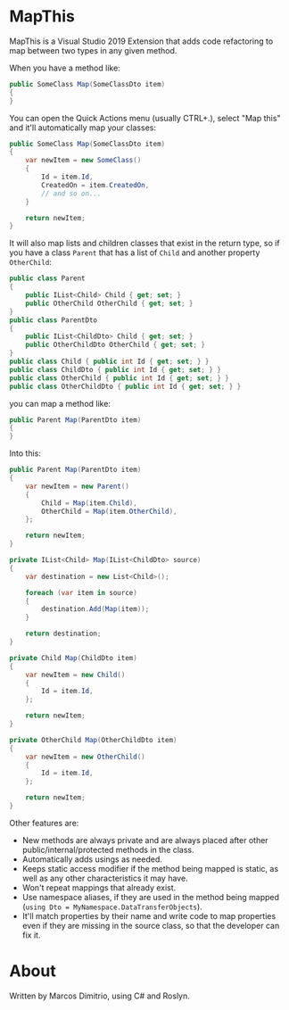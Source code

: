 # MapThis

MapThis is a Visual Studio 2019 Extension that adds code refactoring 
to map between two types in any given method.

When you have a method like:

```csharp
public SomeClass Map(SomeClassDto item)
{
}
```
    
You can open the Quick Actions menu (usually CTRL+.), select "Map 
this" and it'll automatically map your classes:

```csharp
public SomeClass Map(SomeClassDto item)
{
    var newItem = new SomeClass()
    {
        Id = item.Id,
        CreatedOn = item.CreatedOn,
        // and so on...
    }

    return newItem;
}
```

It will also map lists and children classes that exist in the 
return type, so if you have a class `Parent` that has a list of 
`Child` and another property `OtherChild`:

```csharp
public class Parent
{
    public IList<Child> Child { get; set; }
    public OtherChild OtherChild { get; set; }
}
public class ParentDto
{
    public IList<ChildDto> Child { get; set; }
    public OtherChildDto OtherChild { get; set; }
}
public class Child { public int Id { get; set; } }
public class ChildDto { public int Id { get; set; } }
public class OtherChild { public int Id { get; set; } }
public class OtherChildDto { public int Id { get; set; } }
```

you can map a method like:

```csharp
public Parent Map(ParentDto item)
{
}
```

Into this:

```csharp
public Parent Map(ParentDto item)
{
    var newItem = new Parent()
    {
        Child = Map(item.Child),
        OtherChild = Map(item.OtherChild),
    };

    return newItem;
}

private IList<Child> Map(IList<ChildDto> source)
{
    var destination = new List<Child>();

    foreach (var item in source)
    {
        destination.Add(Map(item));
    }

    return destination;
}

private Child Map(ChildDto item)
{
    var newItem = new Child()
    {
        Id = item.Id,
    };

    return newItem;
}

private OtherChild Map(OtherChildDto item)
{
    var newItem = new OtherChild()
    {
        Id = item.Id,
    };

    return newItem;
}
```

Other features are:

- New methods are always private and are always placed 
  after other public/internal/protected methods in the class.
- Automatically adds usings as needed.
- Keeps static access modifier if the method being mapped 
  is static, as well as any other characteristics it may have.
- Won't repeat mappings that already exist.
- Use namespace aliases, if they are used in the method
  being mapped (`using Dto = MyNamespace.DataTransferObjects`).
- It'll match properties by their name and write code 
  to map properties even if they are missing in the source 
  class, so that the developer can fix it.

# About

Written by Marcos Dimitrio, using C# and Roslyn.